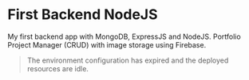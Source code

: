 # First Backend NodeJS

My first backend app with MongoDB, ExpressJS and NodeJS. Portfolio Project Manager (CRUD) with image storage using Firebase.

> The environment configuration has expired and the deployed resources are idle.

